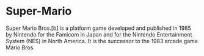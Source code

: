 # Super-Mario
Super Mario Bros.[b] is a platform game developed and published in 1985 by Nintendo for the Famicom in Japan and for the Nintendo Entertainment System (NES) in North America. It is the successor to the 1983 arcade game Mario Bros. 
